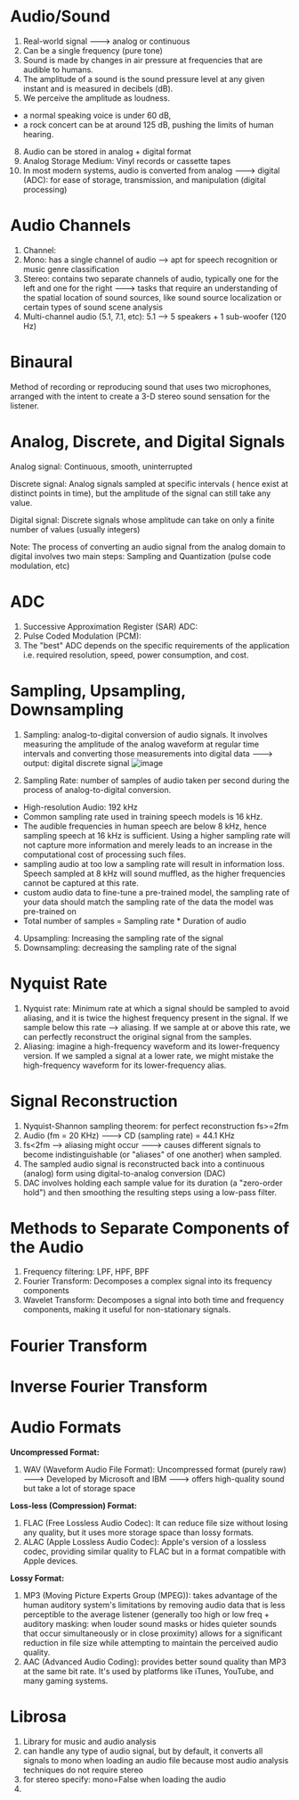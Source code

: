 # Audio/Sound
1. Real-world signal ---> analog or continuous
2. Can be a single frequency (pure tone)
3. Sound is made by changes in air pressure at frequencies that are audible to humans.
4. The amplitude of a sound is the sound pressure level at any given instant and is measured in decibels (dB).
5. We perceive the amplitude as loudness.
- a normal speaking voice is under 60 dB,
- a rock concert can be at around 125 dB, pushing the limits of human hearing.
8. Audio can be stored in analog + digital format
9. Analog Storage Medium: Vinyl records or cassette tapes
10. In most modern systems, audio is converted from analog ---> digital (ADC): for ease of storage, transmission, and manipulation (digital processing)

# Audio Channels

1. Channel:
2. Mono: has a single channel of audio --> apt for speech recognition or music genre classification
3. Stereo: contains two separate channels of audio, typically one for the left and one for the right ---> tasks that require an understanding of the spatial location of sound sources, like sound source localization or certain types of sound scene analysis
4. Multi-channel audio (5.1, 7.1, etc): 5.1 --> 5 speakers + 1 sub-woofer (120 Hz) 

# Binaural

Method of recording or reproducing sound that uses two microphones, arranged with the intent to create a 3-D stereo sound sensation for the listener.

# Analog, Discrete, and Digital Signals
Analog signal: Continuous, smooth, uninterrupted

Discrete signal: Analog signals sampled at specific intervals ( hence exist at distinct points in time), but the amplitude of the signal can still take any value.

Digital signal: Discrete signals whose amplitude can take on only a finite number of values (usually integers)

Note: The process of converting an audio signal from the analog domain to digital involves two main steps: Sampling and Quantization (pulse code modulation, etc)

# ADC

1. Successive Approximation Register (SAR) ADC:
2. Pulse Coded Modulation (PCM):
3. The "best" ADC depends on the specific requirements of the application i.e. required resolution, speed, power consumption, and cost.


# Sampling, Upsampling, Downsampling

1. Sampling: analog-to-digital conversion of audio signals. It involves measuring the amplitude of the analog waveform at regular time intervals and converting those measurements into digital data ---> output: digital discrete signal
![image](https://github.com/DrishtiShrrrma/huggingface-audio-course/assets/129742046/fc73bde3-7611-4594-96aa-e92bf5fa73ac)



3. Sampling Rate: number of samples of audio taken per second during the process of analog-to-digital conversion.
  - High-resolution Audio: 192 kHz
  - Common sampling rate used in training speech models is 16 kHz.
  - The audible frequencies in human speech are below 8 kHz, hence sampling speech at 16 kHz is sufficient. Using a higher sampling rate will not capture more information and merely leads to an increase in the computational cost of processing such files.
  - sampling audio at too low a sampling rate will result in information loss. Speech sampled at 8 kHz will sound muffled, as the higher frequencies cannot be captured at this rate.
  - custom audio data to fine-tune a pre-trained model, the sampling rate of your data should match the sampling rate of the data the model was pre-trained on
  - Total number of samples = Sampling rate * Duration of audio
4. Upsampling: Increasing the sampling rate of the signal
5. Downsampling: decreasing the sampling rate of the signal

# Nyquist Rate

1. Nyquist rate: Minimum rate at which a signal should be sampled to avoid aliasing, and it is twice the highest frequency present in the signal. If we sample below this rate --> aliasing. If we sample at or above this rate, we can perfectly reconstruct the original signal from the samples.
2. Aliasing: imagine a high-frequency waveform and its lower-frequency version. If we sampled a signal  at a lower rate, we might mistake the high-frequency waveform for its lower-frequency alias.

# Signal Reconstruction

1. Nyquist-Shannon sampling theorem: for perfect reconstruction fs>=2fm
2. Audio (fm = 20 KHz) ---> CD (sampling rate) = 44.1 KHz
3. fs<2fm --> aliasing might occur ---> causes different signals to become indistinguishable (or "aliases" of one another) when sampled.
4. The sampled audio signal is reconstructed back into a continuous (analog) form using digital-to-analog conversion (DAC)
5. DAC involves holding each sample value for its duration (a "zero-order hold") and then smoothing the resulting steps using a low-pass filter.

# Methods to Separate Components of the Audio

1. Frequency filtering: LPF, HPF, BPF
2. Fourier Transform: Decomposes a complex signal into its frequency components
3. Wavelet Transform: Decomposes a signal into both time and frequency components, making it useful for non-stationary signals.


# Fourier Transform



# Inverse Fourier Transform


# Audio Formats

**Uncompressed Format:**

1. WAV (Waveform Audio File Format): Uncompressed format (purely raw) ---> Developed by Microsoft and IBM ---> offers high-quality sound but take a lot of storage space

**Loss-less (Compression) Format:**

1. FLAC (Free Lossless Audio Codec): It can reduce file size without losing any quality, but it uses more storage space than lossy formats. 
2. ALAC (Apple Lossless Audio Codec): Apple's version of a lossless codec, providing similar quality to FLAC but in a format compatible with Apple devices.

**Lossy Format:**

1. MP3 (Moving Picture Experts Group (MPEG)): takes advantage of the human auditory system's limitations by removing audio data that is less perceptible to the average listener (generally too high or low freq + auditory masking: when louder sound masks or hides quieter sounds that occur simultaneously or in close proximity) allows for a significant reduction in file size while attempting to maintain the perceived audio quality.
2. AAC (Advanced Audio Coding): provides better sound quality than MP3 at the same bit rate. It's used by platforms like iTunes, YouTube, and many gaming systems.

# Librosa

1. Library for music and audio analysis
2. can handle any type of audio signal, but by default, it converts all signals to mono when loading an audio file because most audio analysis techniques do not require stereo
3. for stereo specify: mono=False when loading the audio
4. 


